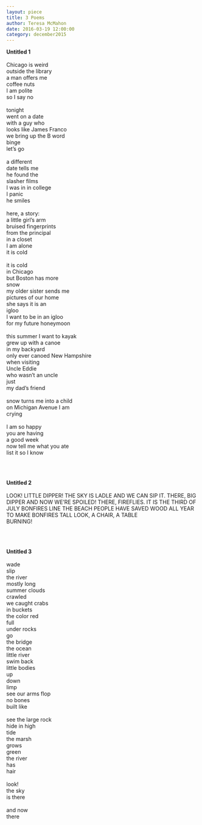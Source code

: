 ```yaml
---
layout: piece
title: 3 Poems
author: Teresa McMahon
date: 2016-03-19 12:00:00
category: december2015
---
```

<p><b>Untitled 1</b><br><br>
Chicago is weird<br>
outside the library<br>
a man offers me<br>
coffee nuts<br>
I am polite<br>
so I say no<br><br>
tonight<br>
went on a date<br>
with a guy who<br>
looks like James Franco<br>
we bring up the B word<br>
binge<br>
let’s go<br><br>
a different<br>
date tells me<br>
he found the<br>
slasher films<br>
I was in in college<br>
I panic<br>
he smiles<br><br>
here, a story:<br>
a little girl’s arm<br>
bruised fingerprints<br>
from the principal<br>
in a closet<br>
I am alone<br>
it is cold<br><br>
it is cold<br>
in Chicago<br>
but Boston has more<br>
snow<br>
my older sister sends me<br>
pictures of our home<br>
she says it is an<br>
igloo<br>
I want to be in an igloo<br>
for my future honeymoon<br><br>
this summer I want to kayak<br>
grew up with a canoe<br>
in my backyard<br>
only ever canoed New Hampshire<br>
when visiting<br>
Uncle Eddie<br>
who wasn’t an uncle<br>
just<br>
my dad’s friend<br><br>
snow turns me into a child<br>
on Michigan Avenue I am<br>
crying<br><br>
I am so happy<br>
you are having<br>
a good week<br>
now tell me what you ate<br>
list it so I know</p><br><br>
<p><b>Untitled 2</b><br><br>
LOOK! LITTLE DIPPER! THE SKY IS LADLE AND WE CAN SIP IT. THERE, BIG DIPPER AND NOW WE’RE SPOILED! THERE, FIREFLIES. IT IS THE THIRD OF JULY BONFIRES LINE THE BEACH PEOPLE HAVE SAVED WOOD ALL YEAR TO MAKE BONFIRES TALL LOOK, A CHAIR, A TABLE <br> BURNING!</p><br><br>
<p><b>Untitled 3</b><br><br>
wade<br>
slip<br>
the river<br>
mostly long<br>
summer clouds<br>
crawled<br>
we caught crabs<br>
in buckets<br>
the color red<br>
full<br>
under rocks<br>
go<br>
the bridge<br>
the ocean<br>
little river<br>
swim back<br>
little bodies<br> 
up<br>
down<br>
limp<br>
see our arms flop<br>
no bones<br>
built like<br><br> 
see the large rock<br>
hide in high<br>
tide<br>
the marsh<br>
grows<br>
green<br>
the river<br>
has<br> 
hair<br><br>
look!<br>
the sky <br>
is there<br><br>
and now<br>
there</p></br></br></br>